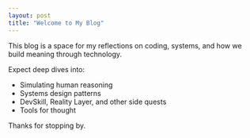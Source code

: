 ```yaml
---
layout: post
title: "Welcome to My Blog"
---
```


This blog is a space for my reflections on coding, systems, and how we build meaning through technology.

Expect deep dives into:
- Simulating human reasoning
- Systems design patterns
- DevSkill, Reality Layer, and other side quests
- Tools for thought

Thanks for stopping by.
